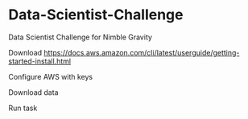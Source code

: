 # Data-Scientist-Challenge
Data Scientist Challenge for Nimble Gravity


Download 
https://docs.aws.amazon.com/cli/latest/userguide/getting-started-install.html


Configure  AWS with keys



Download data



Run task

